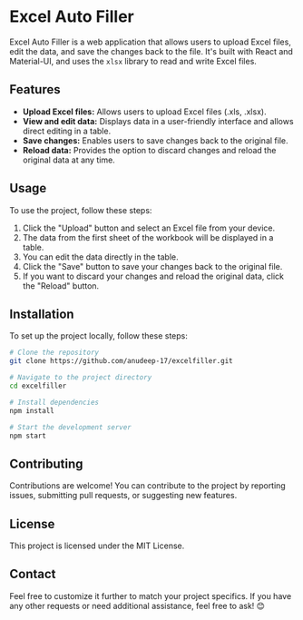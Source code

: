# Excel Auto Filler

Excel Auto Filler is a web application that allows users to upload Excel files, edit the data, and save the changes back to the file. It's built with React and Material-UI, and uses the `xlsx` library to read and write Excel files.

## Features

- **Upload Excel files:** Allows users to upload Excel files (.xls, .xlsx).
- **View and edit data:** Displays data in a user-friendly interface and allows direct editing in a table.
- **Save changes:** Enables users to save changes back to the original file.
- **Reload data:** Provides the option to discard changes and reload the original data at any time.

## Usage

To use the project, follow these steps:

1. Click the "Upload" button and select an Excel file from your device.
2. The data from the first sheet of the workbook will be displayed in a table.
3. You can edit the data directly in the table.
4. Click the "Save" button to save your changes back to the original file.
5. If you want to discard your changes and reload the original data, click the "Reload" button.

## Installation

To set up the project locally, follow these steps:

```bash
# Clone the repository
git clone https://github.com/anudeep-17/excelfiller.git

# Navigate to the project directory
cd excelfiller

# Install dependencies
npm install

# Start the development server
npm start
```

## Contributing

Contributions are welcome! You can contribute to the project by reporting issues, submitting pull requests, or suggesting new features.

## License

This project is licensed under the MIT License.


## Contact

Feel free to customize it further to match your project specifics. If you have any other requests or need additional assistance, feel free to ask! 😊
